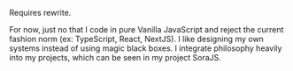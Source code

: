 Requires rewrite. 

For now, just no that I code in pure Vanilla JavaScript and reject the current fashion norm (ex: TypeScript, React, NextJS). I like designing my own systems instead of using magic black boxes. I integrate philosophy heavily into my projects, which can be seen in my project SoraJS.
